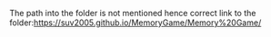 The path into the folder is not mentioned
hence correct link to the folder:https://suv2005.github.io/MemoryGame/Memory%20Game/

